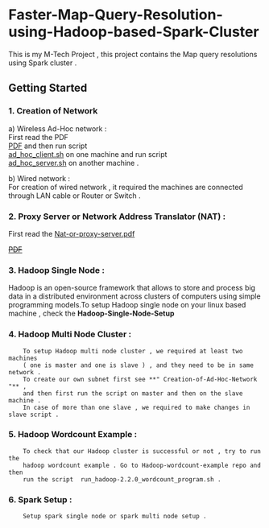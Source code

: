 # Faster-Map-Query-Resolution-using-Hadoop-based-Spark-Cluster

This is my M-Tech Project , this project contains the Map query resolutions using Spark cluster .

## Getting Started

### 1. Creation of Network

a) Wireless Ad-Hoc network :                           
First read the PDF                               
[PDF](Creation-of-Ad-Hoc-Network/Creation-of-wireless-ad-hoc-network.pdf) and then run script                       
[ad_hoc_client.sh](Creation-of-Ad-Hoc-Network/Creation-of-wireless-ad-hc-network/ad_hoc_client.sh) on one machine and run script               
[ad_hoc_server.sh](Creation-of-Ad-Hoc-Network/Creation-of-wireless-ad-hc-network/ad_hoc_server.sh) on another machine .

b) Wired network :        
For creation of wired network , it required the machines are connected through LAN cable or Router or Switch .

### 2. Proxy Server or Network Address Translator (NAT) :   
First read the [Nat-or-proxy-server.pdf](NAT-or-Proxy-server-setup/Nat-or-proxy-server.pdf)                 

~~[PDF](https://github.com/hrishikeshtak/Faster-Map-Query-Resolution-using-Hadoop-based-Spark-Cluster/blob/master/NAT-or-Proxy-server-setup/Nat-or-proxy-server.pdf)~~
    

### 3. Hadoop Single Node :
Hadoop is an open-source framework that allows to store and process big data in a distributed environment across clusters of computers using simple programming models.To setup Hadoop single node on your linux based machine , check the **Hadoop-Single-Node-Setup**
        
       
### 4. Hadoop Multi Node Cluster :

        To setup Hadoop multi node cluster , we required at least two machines 
        ( one is master and one is slave ) , and they need to be in same network . 
        To create our own subnet first see **" Creation-of-Ad-Hoc-Network "** , 
        and then first run the script on master and then on the slave machine . 
        In case of more than one slave , we required to make changes in slave script .

### 5. Hadoop Wordcount Example : 
        
        To check that our Hadoop cluster is successful or not , try to run the 
        hadoop wordcount example . Go to Hadoop-wordcount-example repo and then
        run the script  run_hadoop-2.2.0_wordcount_program.sh .
        
### 6. Spark Setup :

        Setup spark single node or spark multi node setup .
